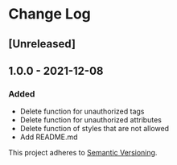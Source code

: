 # Change Log

## [Unreleased]

## 1.0.0 - 2021-12-08
### Added
- Delete function for unauthorized tags
- Delete function for unauthorized attributes
- Delete function of styles that are not allowed
- Add README.md

This project adheres to [Semantic Versioning](http://semver.org/).
